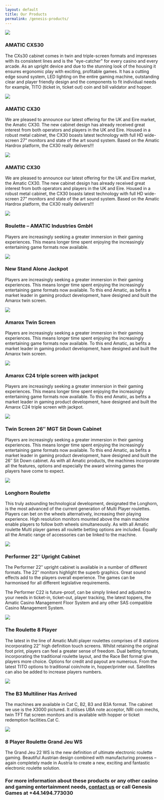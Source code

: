 ```yaml
---
layout: default
title: Our Products
permalink: /genesis-products/
---
```


<div class="content">
  <main class="main full-width">
    <div class="products">
      <div class="product clearfix">
        <div class="skewer large">
          <img src="/images/cxs30.jpg" />
        </div>
        <div class="content">
          <h3>AMATIC CXS30</h3>
          <p>The CXs30 cabinet comes in twin and triple-screen formats and impresses with its consistent lines and is the "eye-catcher" for every casino and every arcade. As an upright device and due to the stunning look of the housing it ensures ergonomic play with exciting, profitable games. It has a cutting edge sound system, LED lighting on the entire gaming machine, outstanding clear and player friendly design and the components to fit individual needs for example, TITO (ticket in, ticket out) coin and bill validator and hopper.</p>
        </div>
      </div>
      <div class="product clearfix">
        <div class="skewer large">
          <img src="/images/property.jpg" />
        </div>
        <div class="content">
          <h3>AMATIC CX30</h3>
          <p>We are pleased to announce our latest offering for the UK and Eire market, the Amatic CX30. The new cabinet design has already received great interest from both operators and players in the UK and Eire. Housed in a robust metal cabinet, the CX30 boasts latest technology with full HD wide-screen 27” monitors and state of the art sound system. Based on the Amatic Hardrox platform, the CX30 really delivers!!!</p>
        </div>
      </div>
      <div class="product clearfix">
        <div class="skewer large">
          <img src="/images/property.jpg" />
        </div>
        <div class="content">
          <h3>AMATIC CX30</h3>
          <p>We are pleased to announce our latest offering for the UK and Eire market, the Amatic CX30. The new cabinet design has already received great interest from both operators and players in the UK and Eire. Housed in a robust metal cabinet, the CX30 boasts latest technology with full HD wide-screen 27” monitors and state of the art sound system. Based on the Amatic Hardrox platform, the CX30 really delivers!!!</p>
        </div>
      </div>
      <div class="product clearfix">
        <div class="skewer large">
          <img src="/images/roulette.jpg" />
        </div>
        <div class="content">
          <h3>Roulette – AMATIC Industries GmbH</h3>
          <p>Players are increasingly seeking a greater immersion in their gaming experiences. This means longer time
            spent enjoying the increasingly entertaining game formats now available.</p>
        </div>
      </div>
      <div class="product clearfix">
        <div class="skewer">
          <img src="/images/new-stand-alone-jackpot.jpg" />
        </div>
        <div class="content">
          <h3>New Stand Alone Jackpot</h3>
          <p>Players are increasingly seeking a greater immersion in their gaming experiences. This means longer time
            spent enjoying the increasingly entertaining game formats now available. To this end Amatic, as befits a
            market leader in gaming product development, have designed and built the Amarox twin screen.</p>
        </div>
      </div>
      <div class="product clearfix">
        <div class="skewer">
          <img src="/images/amarox-twin-screen.jpg" />
        </div>
        <div class="content">
          <h3>Amarox Twin Screen</h3>
          <p>Players are increasingly seeking a greater immersion in their gaming experiences. This means longer time
            spent enjoying the increasingly entertaining game formats now available. To this end Amatic, as befits a
            market leader in gaming product development, have designed and built the Amarox twin screen.</p>
        </div>
      </div>
      <div class="product clearfix">
        <div class="skewer">
          <img src="/images/mario-triple-screen-with-jackpot.jpg" />
        </div>
        <div class="content">
          <h3>Amarox C24 triple screen with jackpot</h3>
          <p>Players are increasingly seeking a greater immersion in their gaming experiences. This means longer time
            spent enjoying the increasingly entertaining game formats now available. To this end Amatic, as befits a
            market leader in gaming product development, have designed and built the Amarox C24 triple screen with
            jackpot.</p>
        </div>
      </div>
      <div class="product clearfix">
        <div class="skewer with-padding">
          <img src="/images/grandarc.png" />
        </div>
        <div class="content">
          <h3>Twin Screen 26″ MGT Sit Down Cabinet</h3>
          <p>Players are increasingly seeking a greater immersion in their gaming experiences. This means longer time
            spent enjoying the increasingly entertaining game formats now available. To this end Amatic, as befits a
            market leader in gaming product development, have designed and built the 26″ Sit Down cabinet. As with all
            Amatic products, the machines incorporate all the features, options and especially the award winning games
            the players have come to expect.</p>
        </div>
      </div>
      <div class="product clearfix">
        <div class="skewer with-padding">
          <img src="/images/RGJD_all4.png" />
        </div>
        <div class="content">
          <h3>Longhorn Roulette</h3>
          <p>This truly astounding technological development, designated the Longhorn, is the most advanced of the
            current generation of Multi Player roulettes. Players can bet on the wheels alternatively, increasing their
            playing experience. High resolution monitors mounted above the main machine enable players to follow both
            wheels simultaneously. As with all Amatic roulette Multi player games all roulette betting options are
            included. Equally all the Amatic range of accessories can be linked to the machine.</p>
        </div>
      </div>
      <div class="product clearfix">
        <div class="skewer with-padding">
          <img src="/images/C22-Mermaid3l.png" />
        </div>
        <div class="content">
          <h3>Performer 22″ Upright Cabinet</h3>
          <p>The Performer 22″ upright cabinet is available in a number of different formats. The 22″ monitors highlight
            the superb graphics. Great sound effects add to the players overall experience. The games can be harmonised
            for all different legislative requirements.</p>
          <p>The Performer C22 is future-proof, can be simply linked and adjusted to your needs in ticket-in,
            ticket-out, player tracking, the latest toppers, the Amatic Casino Management Floor System and any other SAS
            compatible Casino Management System.</p>
        </div>
      </div>
      <div class="product clearfix">
        <div class="skewer with-padding">
          <img src="/images/GJ_22WS.png" />
        </div>
        <div class="content">
          <h3>The Roulette 8 Player</h3>
          <p>The latest in the line of Amatic Multi player roulettes comprises of 8 stations incorporating 22″ high
            definition touch screens. Whilst retaining the original foot print, players can feel a greater sense of
            freedom. Dual betting formats, incorporating the traditional roulette layout, and the Race Bet format give
            players more choice. Options for credit and payout are numerous. From the latest TITO options to traditional
            coin/note in, hopper/printer out. Satellites can also be added to increase players numbers.</p>
        </div>
      </div>
      <div class="product clearfix">
        <div class="skewer with-padding">
          <img src="/images/b3_full.png" />
        </div>
        <div class="content">
          <h3>The B3 Multiliner Has Arrived</h3>
          <p>The machines are available in Cat C, B2, B3 and B3A format. The cabinet we use is the X3000 pictured. It
            utilises UBA note acceptor, NRI coin mechs, twin TFT flat screen monitors and is available with hopper or
            ticket redemption facilities.Cat C.</p>
        </div>
      </div>
      <div class="product clearfix">
        <div class="skewer with-padding">
          <img src="/images/rgj.png" />
        </div>
        <div class="content">
          <h3>8 Player Roulette Grand Jeu WS</h3>
          <p>The Grand Jeu 22 WS is the new definition of ultimate electronic roulette gaming. Beautiful Austrian design
            combined with manufacturing prowess – again completely made in Austria to create a new, exciting and
            fantastic electronic roulette solution.</p>
        </div>
      </div>
      <h3 class="page-cta">For more information about these products or any other casino and gaming entertainment needs,
        <a href="../contact-us/index.html">contact us</a> or call Genesis Games at +44.1494.773030
      </h3>
    </div> <!-- products -->
  </main>
</div>